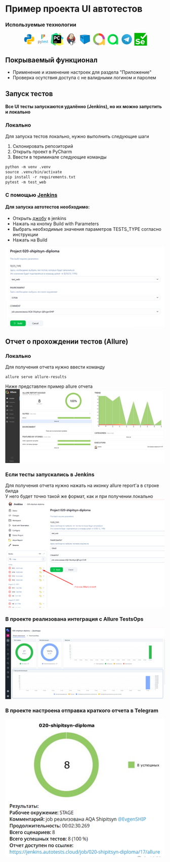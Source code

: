# Пример проекта UI автотестов

### Используемые технологии

<p align="center">
  <code><img src="images/logo/python.svg" width="40" height="40"  alt="A-d-am" title="Python"></code>
  <code><img src="images/logo/pytest.png" width="40" height="40"  alt="A-d-am" title="PyTest"></code>
  <code><img src="images/logo/pycharm.png" width="40" height="40"  alt="A-d-am" title="PyCharm"></code>
  <code><img src="images/logo/Jenkins.svg" width="40" height="40"  alt="A-d-am" title="Jenkins"></code>
  <code><img src="images/logo/Selenoid.svg" width="40" height="40"  alt="A-d-am" title="Selenoid"></code>
  <code><img src="images/logo/Allure_new.png" width="40" height="40"  alt="A-d-am" title="Allure Report"></code>
  <code><img src="images/logo/Allure_TestOps.svg" width="40" height="40"  alt="A-d-am" title="Allure TestOps"></code>
  <code><img src="images/logo/Telegram.svg" width="40" height="40"  alt="A-d-am" title="Telegram Bot"></code>
  <code><img src="images/logo/webdriver4.png" width="40" height="40"  alt="A-d-am" title="Telegram Bot"></code>
</p>

## Покрываемый функционал

- Применение и изменение настроек для раздела "Приложение"
- Проверка осутствия доступа с не валидными логином и паролем

## Запуск тестов

#### Все UI тесты запускаются удалённо (Jenkins), но их можно запустить и локально

### Локально

Для запуска тестов локально, нужно выполнить следующие шаги

1. Склонировать репозиторий
2. Открыть проект в PyCharm
3. Ввести в териминале следующие команды

``` 
python -m venv .venv
source .venv/bin/activate
pip install -r requirements.txt
pytest -m test_web  
```

### С помощью [Jenkins](https://jenkins.autotests.cloud/job/020-shipitsyn-diploma/)

#### Для запуска автотестов необходимо:

- Открыть [джобу](https://jenkins.autotests.cloud/job/020-shipitsyn-diploma/) в jenkins
- Нажать на кнопку Build with Parameters
- Выбрать необходимые значения параметров TESTS_TYPE согласно инструкции
- Нажать на Build

<img src="images/screenshots/Jenkins_build.png">

## Отчет о прохождении тестов (Allure)

### Локально

Для получения отчета нужно ввести команду

```
allure serve allure-results
``` 

Ниже представлен пример allure отчета
<img src="images/screenshots/allure_report_example_web.png">

### Если тесты запускались в Jenkins

Для получения отчета нужно нажать на иконку allure report'a в строке билда  
У него будет точно такой же формат, как и при получении локально
<img src="images/screenshots/allure_report_from_jenkins.png">

### В проекте реализована интеграция с Allure TestsOps
<img src="images/screenshots/allure_test_ops.png">

### В проекте настроена отправка краткого отчета в Telegram

<img src="images/screenshots/tg_web_allure.png">